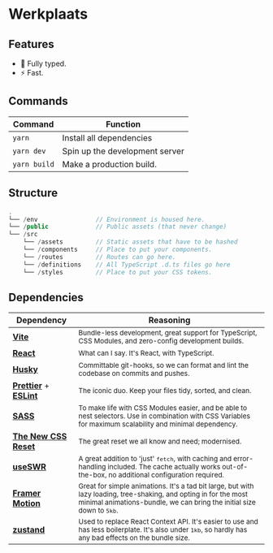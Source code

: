 # Werkplaats

## Features

-   🔑 Fully typed.
-   ⚡ Fast.

## Commands

| Command      | Function                       |
| ------------ | ------------------------------ |
| `yarn`       | Install all dependencies       |
| `yarn dev`   | Spin up the development server |
| `yarn build` | Make a production build.       |

## Structure

```ts
.
└── /env                // Environment is housed here.
└── /public             // Public assets (that never change)
└── /src
    └── /assets         // Static assets that have to be hashed
    └── /components     // Place to put your components.
    └── /routes         // Routes can go here.
    └── /definitions    // All TypeScript .d.ts files go here
    └── /styles         // Place to put your CSS tokens.
```

## Dependencies

| Dependency                                                               | Reasoning                                                                                                                                                                                             |
| ------------------------------------------------------------------------ | ----------------------------------------------------------------------------------------------------------------------------------------------------------------------------------------------------- |
| **[Vite](https://github.com/vitejs/vite)**                               | <sup>Bundle-less development, great support for TypeScript, CSS Modules, and zero-config development builds.</sup>                                                                                    |
| **[React](https://reactjs.org/)**                                        | <sup>What can I say. It's React, with TypeScript.</sup>                                                                                                                                               |
| **[Husky](https://github.com/typicode/husky)**                           | <sup>Committable git-hooks, so we can format and lint the codebase on commits and pushes.</sup>                                                                                                       |
| **[Prettier](https://prettier.io/)** + **[ESLint](https://eslint.org/)** | <sup>The iconic duo. Keep your files tidy, sorted, and clean.</sup>                                                                                                                                   |
| **[SASS](https://github.com/sass/sass)**                                 | <sup>To make life with CSS Modules easier, and be able to nest selectors. Use in combination with CSS Variables for maximum scalability and minimal dependency.</sup>                                 |
| **[The New CSS Reset](https://elad2412.github.io/the-new-css-reset/)**   | <sup>The great reset we all know and need; modernised.</sup>                                                                                                                                          |
| **[useSWR](https://swr.vercel.app/)**                                    | <sup>A great addition to 'just' `fetch`, with caching and error-handling included. The cache actually works out-of-the-box, no additional configuration required.</sup>                               |
| **[Framer Motion](https://www.framer.com/motion/)**                      | <sup>Great for simple animations. It's a tad bit large, but with lazy loading, tree-shaking, and opting in for the most minimal animations-bundle, we can bring the initial size down to `5kb`.</sup> |
| **[zustand](https://github.com/pmndrs/zustand)**                         | <sup>Used to replace React Context API. It's easier to use and has less boilerplate. It's also under `1kb`, so hardly has any bad effects on the bundle size.</sup>                                   |

